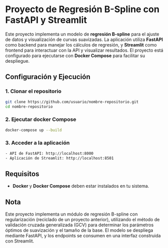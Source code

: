 # Proyecto de Regresión B-Spline con FastAPI y Streamlit

Este proyecto implementa un modelo de **regresión B-spline** para el ajuste de datos y visualización de curvas suavizadas. La aplicación utiliza **FastAPI** como backend para manejar los cálculos de regresión, y **Streamlit** como frontend para interactuar con la API y visualizar resultados. El proyecto está configurado para ejecutarse con **Docker Compose** para facilitar su despliegue.

## Configuración y Ejecución

### 1. Clonar el repositorio

   ```bash
   git clone https://github.com/usuario/nombre-repositorio.git
   cd nombre-repositorio
   ```

### 2. Ejecutar docker Compose

   ```bash
   docker-compose up --build
   ```

### 3. Acceder a la aplicación

   ```bash
   - API de FastAPI: http://localhost:8000
   - Aplicación de Streamlit: http://localhost:8501
   ```


## Requisitos

- **Docker** y **Docker Compose** deben estar instalados en tu sistema.

## Nota

Este proyecto implementa un módulo de regresión B-spline con regularización (reciclado de un proyecto anterior), utilizando el método de validación cruzada generalizada (GCV) para determinar los parámetros óptimos de suavización y el tamaño de la base. El modelo se despliega mediante FastAPI, y los endpoints se consumen en una interfaz construida con Streamlit.
